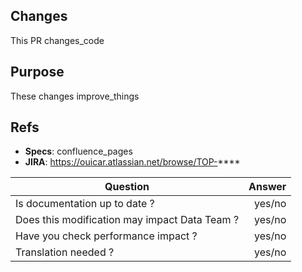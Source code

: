 <!--
For the Pull Request title, use the following format:

TOP-#### | type(scope): short description

use NO_US when Jira ticket does not exist
omit Jira ticket when PR is related to more than one Jira ticket
types can be: feat, release, hotfix, fix, refactor, docs
scope is optional
-->

## Changes

<!-- Describe here the changes this PR is bringing -->

This PR changes_code

## Purpose

<!-- Explain here the purpose of these changes -->

These changes improve_things

## Refs

<!-- Add references to the specifications, JIRA tickets, or whatever -->

- **Specs**: confluence_pages
- **JIRA**: https://ouicar.atlassian.net/browse/TOP-****

<!-- Code quality Check list  -->

| Question                                      | Answer |
|-----------------------------------------------|-------:|
| Is documentation up to date ?                 | yes/no |
| Does this modification may impact Data Team ? | yes/no |
| Have you check performance impact ?           | yes/no |   
| Translation needed ?                          | yes/no |
